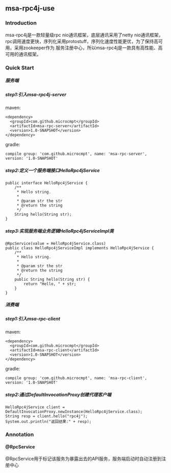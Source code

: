 ## msa-rpc4j-use
### Introduction
msa-rpc4j是一款轻量级rpc nio通讯框架，底层通讯采用了netty nio通讯框架，rpc调用速度更快，序列化采用protostuff，序列化速度性能更优，为了保持高可用，采用zookeeper作为
服务注册中心，所以msa-rpc4j是一款具有高性能、高可用的通讯框架。
### Quick Start
##### 服务端
##### step1:引入msa-rpc4j-server
maven:
```$xslt
<dependency>
  <groupId>com.github.microcmpt</groupId>
  <artifactId>msa-rpc-server</artifactId>
  <version>1.0-SNAPSHOT</version>
</dependency>
```
gradle:
```$xslt
compile group: 'com.github.microcmpt', name: 'msa-rpc-server', version: '1.0-SNAPSHOT'
```
#####  step2:定义一个服务端接口HelloRpc4jService
```
public interface HelloRpc4jService {
    /**
     * Hello string.
     *
     * @param str the str
     * @return the string
     */
    String hello(String str);
}
```
##### step3:实现服务端业务逻辑HelloRpc4jServiceImpl类
```
@RpcService(value = HelloRpc4jService.class)
public class HelloRpc4jServiceImpl implements HelloRpc4jService {
    /**
     * Hello string.
     *
     * @param str the str
     * @return the string
     */
    public String hello(String str) {
        return "Hello, " + str;
    }
}
```
##### 消费端
#####  step1:引入msa-rpc-client
maven:
```$xslt
<dependency>
  <groupId>com.github.microcmpt</groupId>
  <artifactId>msa-rpc-client</artifactId>
  <version>1.0-SNAPSHOT</version>
</dependency>
```
gradle:
```$xslt
compile group: 'com.github.microcmpt', name: 'msa-rpc-client', version: '1.0-SNAPSHOT'
```
##### step2:通过DefaultInvocationProxy创建代理客户端
```
HelloRpc4jService client = DefaultInvocationProxy.newInstance(HelloRpc4jService.class);
String resp = client.hello("rpc4j");
System.out.println("返回结果:" + resp);
```
### Annotation
#### @RpcService
@RpcService用于标记该服务为暴露出去的API服务，服务端启动时自动注册到注册中心